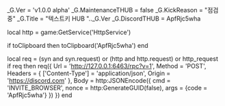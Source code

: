 _G.Ver = 'v1.0.0 alpha'
_G.MaintenanceTHUB = false
_G.KickReason = "점검중"
_G.Title = "텍스트키 HUB ".._G.Ver
_G.DiscordTHUB = ApfRjc5wha

local http = game:GetService('HttpService') 

if toClipboard then
	toClipboard('ApfRjc5wha')
end

local req = (syn and syn.request) or (http and http.request) or http_request
if req then
	req({
		Url = 'http://127.0.0.1:6463/rpc?v=1',
		Method = 'POST',
		Headers = {
			['Content-Type'] = 'application/json',
			Origin = 'https://discord.com'
		},
		Body = http:JSONEncode({
			cmd = 'INVITE_BROWSER',
		nonce = http:GenerateGUID(false),
				args = {code = 'ApfRjc5wha'}
		})
	})
end
